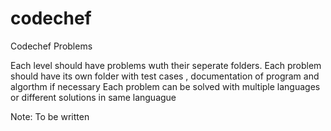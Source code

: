 # codechef
Codechef Problems

Each level should have problems wuth their seperate folders.
Each problem should have its own folder with test cases , documentation of program and algorthm if necessary
Each problem can be solved with multiple languages or different solutions in same languague


Note:
To be written 

